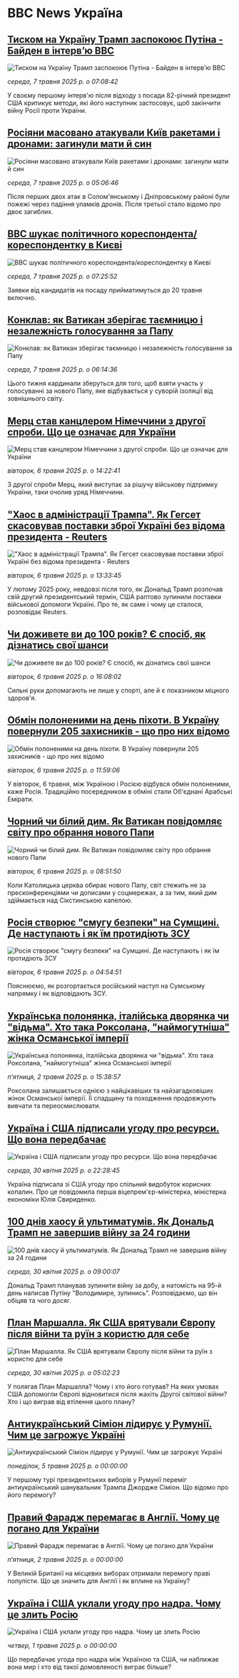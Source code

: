 # BBC News Україна## [Тиском на Україну Трамп заспокоює Путіна - Байден в інтервʼю ВВС](https://www.bbc.com/ukrainian/articles/cvgpgm1xz1yo?at_campaign=githubrss)![Тиском на Україну Трамп заспокоює Путіна - Байден в інтервʼю ВВС](https://ichef.bbci.co.uk/ace/standard/240/cpsprodpb/6a47/live/6b2841e0-2aab-11f0-8f57-b7237f6a66e6.jpg)_середа, 7 травня 2025 р. о 07:08:42_У своєму першому інтерв'ю після відходу з посади 82-річний президент США критикує методи, які його наступник застосовує, щоб закінчити війну Росії проти України.## [Росіяни масовано атакували Київ ракетами і дронами: загинули мати й син ](https://www.bbc.com/ukrainian/articles/cx2520qwxe4o?at_campaign=githubrss)![Росіяни масовано атакували Київ ракетами і дронами: загинули мати й син ](https://ichef.bbci.co.uk/ace/standard/240/cpsprodpb/8bd3/live/8d93e050-2b1d-11f0-b26b-ab62c890638b.jpg)_середа, 7 травня 2025 р. о 05:06:46_Після перших двох атак в Солом'янському і Дніпровському районі були пожежі через падіння уламків дронів. Після третьої стало відомо про двоє загиблих.## [BBC шукає політичного кореспондента/кореспондентку в Києві](https://www.bbc.com/ukrainian/articles/c8x820dl5q4o?at_campaign=githubrss)![BBC шукає політичного кореспондента/кореспондентку в Києві](https://ichef.bbci.co.uk/ace/standard/240/cpsprodpb/36bf/live/7a9f0eb0-2b14-11f0-92a1-23d1e91e0443.jpg)_середа, 7 травня 2025 р. о 07:25:52_Заявки від кандидатів на посаду прийматимуться до 20 травня включно.## [Конклав: як Ватикан зберігає таємницю і незалежність голосування за Папу](https://www.bbc.com/ukrainian/articles/cgjlj7j35vvo?at_campaign=githubrss)![Конклав: як Ватикан зберігає таємницю і незалежність голосування за Папу](https://ichef.bbci.co.uk/ace/standard/240/cpsprodpb/0e90/live/2d79ae80-2a68-11f0-8f57-b7237f6a66e6.jpg)_середа, 7 травня 2025 р. о 06:14:36_Цього тижня кардинали зберуться для того, щоб взяти участь у голосуванні за нового Папу, яке відбувається у суворій ізоляції від зовнішнього світу.## [Мерц став канцлером Німеччини з другої спроби. Що це означає для України](https://www.bbc.com/ukrainian/articles/c62zppxdx30o?at_campaign=githubrss)![Мерц став канцлером Німеччини з другої спроби. Що це означає для України](https://ichef.bbci.co.uk/ace/standard/240/cpsprodpb/7e4f/live/cd7c7980-2a81-11f0-b26b-ab62c890638b.jpg)_вівторок, 6 травня 2025 р. о 14:22:41_З другої спроби Мерц, який виступає за рішучу військову підтримку України, таки очолив уряд Німеччини.## ["Хаос в адміністрації Трампа". Як Гегсет скасовував поставки зброї Україні без відома президента - Reuters](https://www.bbc.com/ukrainian/articles/cd9l9d020vko?at_campaign=githubrss)!["Хаос в адміністрації Трампа". Як Гегсет скасовував поставки зброї Україні без відома президента - Reuters](https://ichef.bbci.co.uk/ace/standard/240/cpsprodpb/a5cc/live/cd07e9f0-2a7a-11f0-b26b-ab62c890638b.jpg)_вівторок, 6 травня 2025 р. о 13:33:45_У лютому 2025 року, невдовзі після того, як Дональд Трамп розпочав свій другий президентський термін, США раптово зупинили поставки військової допомоги Україні. Про те, як саме і чому це сталося, розповідає Reuters.## [Чи доживете ви до 100 років? Є спосіб, як дізнатись свої шанси](https://www.bbc.com/ukrainian/articles/c934r01lepgo?at_campaign=githubrss)![Чи доживете ви до 100 років? Є спосіб, як дізнатись свої шанси](https://ichef.bbci.co.uk/ace/standard/240/cpsprodpb/9eef/live/17e53890-29ab-11f0-a252-f789f44e224b.jpg)_вівторок, 6 травня 2025 р. о 16:08:02_Сильні руки допомагають не лише у спорті, але й є показником міцного здоров'я.## [Обмін полоненими на день піхоти. В Україну повернули 205 захисників - що про них відомо](https://www.bbc.com/ukrainian/articles/c4g3nn215z2o?at_campaign=githubrss)![Обмін полоненими на день піхоти. В Україну повернули 205 захисників - що про них відомо](https://ichef.bbci.co.uk/ace/standard/240/cpsprodpb/15d4/live/87178f80-2a94-11f0-8f57-b7237f6a66e6.jpg)_вівторок, 6 травня 2025 р. о 11:59:06_У вівторок, 6 травня, між Україною і Росією відбувся обмін полоненими, каже Росія. Традиційно посередником в обміні стали Об'єднані Арабські Емірати.## [Чорний чи білий дим. Як Ватикан повідомляє світу про обрання нового Папи](https://www.bbc.com/ukrainian/articles/c4g2n0d1e48o?at_campaign=githubrss)![Чорний чи білий дим. Як Ватикан повідомляє світу про обрання нового Папи](https://ichef.bbci.co.uk/ace/standard/240/cpsprodpb/05b5/live/d9f49f00-2a6b-11f0-8f57-b7237f6a66e6.jpg)_вівторок, 6 травня 2025 р. о 08:51:50_Коли Католицька церква обирає нового Папу, світ стежить не за пресконференціями чи дописами у соцмережах, а за тим, який дим здіймається над Сікстинською капелою.## [Росія створює "смугу безпеки" на Сумщині. Де наступають і як їм протидіють ЗСУ](https://www.bbc.com/ukrainian/articles/cg5qr190jj1o?at_campaign=githubrss)![Росія створює "смугу безпеки" на Сумщині. Де наступають і як їм протидіють ЗСУ](https://ichef.bbci.co.uk/ace/standard/240/cpsprodpb/48ff/live/6d6a0650-29c0-11f0-a0e1-4f8d30b2e10e.jpg)_вівторок, 6 травня 2025 р. о 04:54:51_Пояснюємо, як розгортається російський наступ на Сумському напрямку і як відповідають ЗСУ.## [Українська полонянка, італійська дворянка чи "відьма". Хто така Роксолана, "наймогутніша" жінка Османської імперії](https://www.bbc.com/ukrainian/articles/cly1vq1eg5go?at_campaign=githubrss)![Українська полонянка, італійська дворянка чи "відьма". Хто така Роксолана, "наймогутніша" жінка Османської імперії](https://ichef.bbci.co.uk/ace/standard/240/cpsprodpb/931d/live/c9b9f920-1f92-11f0-9295-937dcb0aec23.jpg)_пʼятниця, 2 травня 2025 р. о 15:38:57_Роксолана залишається однією з найцікавіших та найзагадковіших жінок Османської імперії. Її спадщину та походження продовжують вивчати та  переосмислювати.## [Україна і США підписали угоду про ресурси. Що вона передбачає](https://www.bbc.com/ukrainian/articles/crrzvxdlp58o?at_campaign=githubrss)![Україна і США підписали угоду про ресурси. Що вона передбачає](https://ichef.bbci.co.uk/ace/standard/240/cpsprodpb/920d/live/f0c418e0-2639-11f0-b26b-ab62c890638b.jpg)_середа, 30 квітня 2025 р. о 22:28:45_Україна підписала зі США угоду про спільний видобуток корисних копалин. Про це повідомила перша віцепрем'єр-міністерка, міністерка економіки Юлія Свириденко.## [100 днів хаосу й ультиматумів. Як Дональд Трамп не завершив війну за 24 години](https://www.bbc.com/ukrainian/articles/cn4wnylgj7go?at_campaign=githubrss)![100 днів хаосу й ультиматумів. Як Дональд Трамп не завершив війну за 24 години](https://ichef.bbci.co.uk/ace/standard/240/cpsprodpb/445c/live/bc98a090-2625-11f0-8f57-b7237f6a66e6.jpg)_середа, 30 квітня 2025 р. о 09:00:07_Дональд Трамп планував зупинити війну за добу, а натомість на 95-й день написав Путіну "Володимире, зупинись". Розповідаємо, що він обіцяв та чого досяг.## [План Маршалла. Як США врятували Європу після війни та руїн з користю для себе](https://www.bbc.com/ukrainian/articles/ce8gj317d46o?at_campaign=githubrss)![План Маршалла. Як США врятували Європу після війни та руїн з користю для себе](https://ichef.bbci.co.uk/ace/standard/240/cpsprodpb/2e0f/live/4af6e290-2584-11f0-aec2-6dcdefa4b832.png)_середа, 30 квітня 2025 р. о 05:02:23_У  полягав План Маршалла? Чому і хто його готував? На яких умовах США допомогли Європі відновитися після жахіть Другої світової війни? Хто і що виграв від втілення цього плану?## [Антиукраїнський Сіміон лідирує у Румунії. Чим це загрожує Україні](https://www.youtube.com/watch?v=O5Gu5X6kwek?at_campaign=githubrss)![Антиукраїнський Сіміон лідирує у Румунії. Чим це загрожує Україні](https://ichef.bbci.co.uk/ace/standard/240/cpsprodpb/a227/live/de7678b0-29de-11f0-8f57-b7237f6a66e6.jpg)_понеділок, 5 травня 2025 р. о 00:00:00_У першому турі президентських виборів у Румунії переміг антиукраїнський шанувальник Трампа Джордже Сіміон. Що відомо про його перемогу?## [Правий Фарадж перемагає в Англії. Чому це погано для України](https://www.youtube.com/watch?v=yokH_0Mow64?at_campaign=githubrss)![Правий Фарадж перемагає в Англії. Чому це погано для України](https://ichef.bbci.co.uk/ace/standard/240/cpsprodpb/6577/live/3e789a70-277a-11f0-8c66-ebf25fc2cfef.jpg)_пʼятниця, 2 травня 2025 р. о 00:00:00_У Великій Британії на місцевих виборах отримали перемогу праві популісти. Що це значить для Англії і як вплине на Україну?## [Україна і США уклали угоду про надра. Чому це злить Росію](https://www.youtube.com/watch?v=UyBRZSxYYJA?at_campaign=githubrss)![Україна і США уклали угоду про надра. Чому це злить Росію](https://ichef.bbci.co.uk/ace/standard/240/cpsprodpb/5762/live/055fab50-26b4-11f0-b26b-ab62c890638b.jpg)_четвер, 1 травня 2025 р. о 00:00:00_Що передбачає угода про надра між Україною та США, чи наближає вона мир і хто від такої домовленості виграє більше?